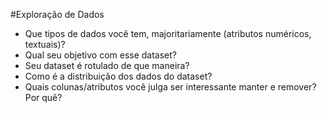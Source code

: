 #Exploração de Dados

- Que tipos de dados você tem, majoritariamente (atributos numéricos, textuais)?
- Qual seu objetivo com esse dataset?
- Seu dataset é rotulado de que maneira?
- Como é a distribuição dos dados do dataset?
- Quais colunas/atributos você julga ser interessante manter e remover? Por quê?
